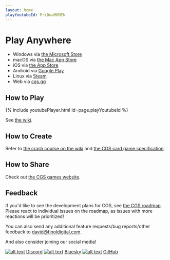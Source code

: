 ```yaml
---
layout: home
playYoutubeId: PriDuaM6MEk
---
```


# Play Anywhere
- Windows via [the Microsoft Store](https://apps.microsoft.com/detail/9n96n5s4w3j0)
- macOS via [the Mac App Store](https://apps.apple.com/us/app/card-game-simulator/id1398206553?ls=1&mt=12)
- iOS via [the App Store](https://apps.apple.com/us/app/card-game-simulator/id1392877362?ls=1)
- Android via [Google Play](https://play.google.com/store/apps/details?id=com.finoldigital.cardgamesim)
- Linux via [Steam](https://store.steampowered.com/app/1742850/Card_Game_Simulator/)
- Web via [cgs.gg](https://cgs.gg/)

## How to Play

{% include youtubePlayer.html id=page.playYoutubeId %}

See [the wiki](https://github.com/finol-digital/Card-Game-Simulator/wiki).

## How to Create

Refer to [the crash course on the wiki](https://github.com/finol-digital/Card-Game-Simulator/wiki/Crash-Course-into-Game-Development-with-CGS) and [the CGS card game specification](https://github.com/finol-digital/FinolDigital.Cgs.CardGameDef).

## How to Share

Check out [the CGS games website](https://cgs.games).

## Feedback

If you'd like to see the development plans for CGS, see [the CGS roadmap](https://github.com/orgs/finol-digital/projects/1/views/1). 
Please react to individual issues on the roadmap, as issues with more reactions will be prioritized!

You can also send any additional feature requests/bug reports/other feedback to <david@finoldigital.com>.

And also consider joining our social media!

[![alt text][1.1]][1] [Discord](http://discord.cardgamesimulator.com) 
[![alt text][2.1]][2] [Bluesky](http://bluesky.cardgamesimulator.com) 
[![alt text][3.1]][3] [GitHub](http://github.cardgamesimulator.com) 

[1.1]: https://i.imgur.com/oea5DvA.png (discord icon with padding)
[2.1]: https://i.imgur.com/be81cEw.png (bluesky icon with padding)
[3.1]: https://i.imgur.com/AortmS7.png (github icon with padding)

[1]: http://discord.cardgamesimulator.com
[2]: http://bluesky.cardgamesimulator.com
[3]: http://github.cardgamesimulator.com
